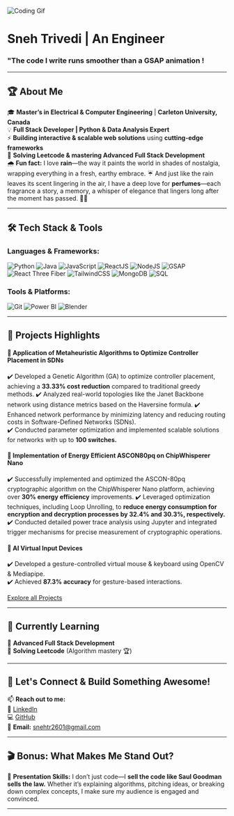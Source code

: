 ![Coding Gif](https://media.giphy.com/media/ZVik7pBtu9dNS/giphy.gif)  

# Sneh Trivedi | An Engineer 

### **"The code I write runs smoother than a GSAP animation !**  

---

## 🏆 **About Me**
🎓 **Master’s in Electrical & Computer Engineering** | **Carleton University, Canada**  
💡 **Full Stack Developer | Python & Data Analysis Expert**  
⚡ **Building interactive & scalable web solutions** using **cutting-edge frameworks**  
🎯 **Solving Leetcode & mastering Advanced Full Stack Development**  
🌧 **Fun fact:** I love **rain**—the way it paints the world in shades of nostalgia, wrapping everything in a fresh, earthy embrace. ☔ And just like the rain leaves its scent lingering in the air, I have a deep love for **perfumes**—each fragrance a story, a memory, a whisper of elegance that lingers long after the moment has passed. 💫✨ 

---

## 🛠️ **Tech Stack & Tools**
### **Languages & Frameworks:**  
![Python](https://img.shields.io/badge/Python-3776AB?style=for-the-badge&logo=python&logoColor=white)
![Java](https://img.shields.io/badge/Java-007396?style=for-the-badge&logo=java&logoColor=white)
![JavaScript](https://img.shields.io/badge/JavaScript-F7DF1E?style=for-the-badge&logo=javascript&logoColor=black)
![ReactJS](https://img.shields.io/badge/ReactJS-20232A?style=for-the-badge&logo=react&logoColor=61DAFB)
![NodeJS](https://img.shields.io/badge/NodeJS-339933?style=for-the-badge&logo=node.js&logoColor=white)
![GSAP](https://img.shields.io/badge/GSAP-88CE02?style=for-the-badge&logo=greensock&logoColor=black)
![React Three Fiber](https://img.shields.io/badge/React%20Three%20Fiber-000000?style=for-the-badge&logo=three.js&logoColor=white)
![TailwindCSS](https://img.shields.io/badge/TailwindCSS-38B2AC?style=for-the-badge&logo=tailwind-css&logoColor=white)
![MongoDB](https://img.shields.io/badge/MongoDB-47A248?style=for-the-badge&logo=mongodb&logoColor=white)
![SQL](https://img.shields.io/badge/SQL-4479A1?style=for-the-badge&logo=postgresql&logoColor=white)  

### **Tools & Platforms:**  
![Git](https://img.shields.io/badge/Git-F05032?style=for-the-badge&logo=git&logoColor=white)
![Power BI](https://img.shields.io/badge/Power%20BI-F2C811?style=for-the-badge&logo=powerbi&logoColor=black)
![Blender](https://img.shields.io/badge/Blender-F5792A?style=for-the-badge&logo=blender&logoColor=white)  

---

## 📌 **Projects Highlights**
#### 🎯 **Application of Metaheuristic Algorithms to Optimize Controller Placement in SDNs** 
✔️ Developed a Genetic Algorithm (GA) to optimize controller placement, achieving a **33.33% cost reduction** compared to traditional greedy methods. 
✔️ Analyzed real-world topologies like the Janet Backbone network using distance metrics based on the Haversine formula.
✔️ Enhanced network performance by minimizing latency and reducing routing costs in Software-Defined Networks (SDNs).  
✔️ Conducted parameter optimization and implemented scalable solutions for networks with up to **100 switches.**  

#### 🏡 **Implementation of Energy Efficient ASCON80pq on ChipWhisperer Nano** 
✔️ Successfully implemented and optimized the ASCON-80pq cryptographic algorithm on the ChipWhisperer Nano platform, achieving over **30% energy efficiency** improvements.
✔️ Leveraged optimization techniques, including Loop Unrolling, to **reduce energy consumption for encryption and decryption processes by 32.4% and 30.3%, respectively.**
✔️ Conducted detailed power trace analysis using Jupyter and integrated trigger mechanisms for precise measurement of cryptographic operations.

#### 🔑 **AI Virtual Input Devices** 
✔️ Developed a gesture-controlled virtual mouse & keyboard using OpenCV & Mediapipe.  
✔️ Achieved **87.3% accuracy** for gesture-based interactions. 

[Explore all Projects](https://github.com/Sneh-Trivedi/Github-Index)

---

## 🚀 **Currently Learning**
🔹 **Advanced Full Stack Development**  
🔹 **Solving Leetcode** (Algorithm mastery 🏆)  

---

## 🎯 **Let's Connect & Build Something Awesome!**  
📫 **Reach out to me:**  
🔗 [LinkedIn](https://www.linkedin.com/in/snehtrivedi2601/)  
💻 [GitHub](https://github.com/Sneh-Trivedi)  
📧 **Email:** snehtr2601@gmail.com  

---

## 🎬 **Bonus: What Makes Me Stand Out?**  
💬 **Presentation Skills:** I don’t just code—I **sell the code like Saul Goodman sells the law.** Whether it’s explaining algorithms, pitching ideas, or breaking down complex concepts, I make sure my audience is engaged and convinced.  

---

